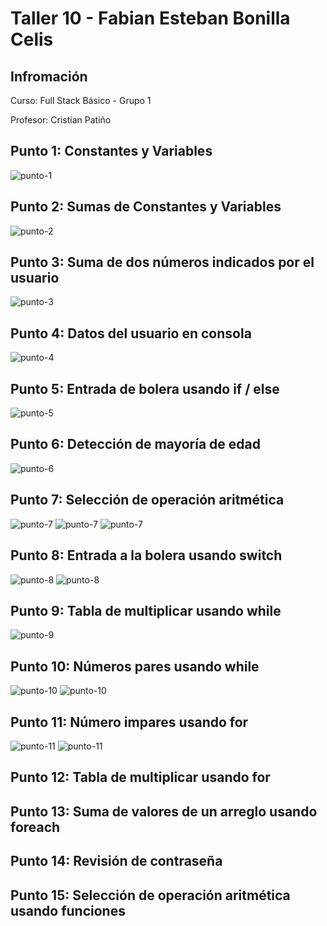 <h1>Taller 10 - Fabian Esteban Bonilla Celis </h1>

<h2>Infromación</h2>
<p>Curso: Full Stack Básico - Grupo 1</p>
<p>Profesor: Cristian Patiño</p>

<h2>Punto 1: Constantes y Variables</h2>

<img src="./public/images/punto-1.png" alt="punto-1">

<h2>Punto 2: Sumas de Constantes y Variables</h2>

<img src="./public/images/punto-2.png" alt="punto-2">

<h2>Punto 3: Suma de dos números indicados por el usuario</h2>

<img src="./public/images/punto-3.png" alt="punto-3">

<h2>Punto 4: Datos del usuario en consola</h2>

<img src="./public/images/punto-4.png" alt="punto-4">

<h2>Punto 5: Entrada de bolera usando if / else</h2>

<img src="./public/images/punto-5.png" alt="punto-5">

<h2>Punto 6: Detección de mayoría de edad</h2>

<img src="./public/images/punto-6.png" alt="punto-6">

<h2>Punto 7: Selección de operación aritmética</h2>

<img src="./public/images/punto-7-1.png" alt="punto-7">
<img src="./public/images/punto-7-2.png" alt="punto-7">
<img src="./public/images/punto-7-3.png" alt="punto-7">

<h2>Punto 8: Entrada a la bolera usando switch</h2>

<img src="./public/images/punto-8-1.png" alt="punto-8">
<img src="./public/images/punto-8-2.png" alt="punto-8">

<h2>Punto 9: Tabla de multiplicar usando while</h2>

<img src="./public/images/punto-9.png" alt="punto-9">

<h2>Punto 10: Números pares usando while</h2>

<img src="./public/images/punto-10-1.png" alt="punto-10">
<img src="./public/images/punto-10-2.png" alt="punto-10">

<h2>Punto 11: Número impares usando for</h2>

<img src="./public/images/punto-11-1.png" alt="punto-11">
<img src="./public/images/punto-11-2.png" alt="punto-11">

<h2>Punto 12: Tabla de multiplicar usando for</h2>

<h2>Punto 13: Suma de valores de un arreglo usando foreach</h2>

<h2>Punto 14: Revisión de contraseña</h2>

<h2>Punto 15: Selección de operación aritmética usando funciones</h2>